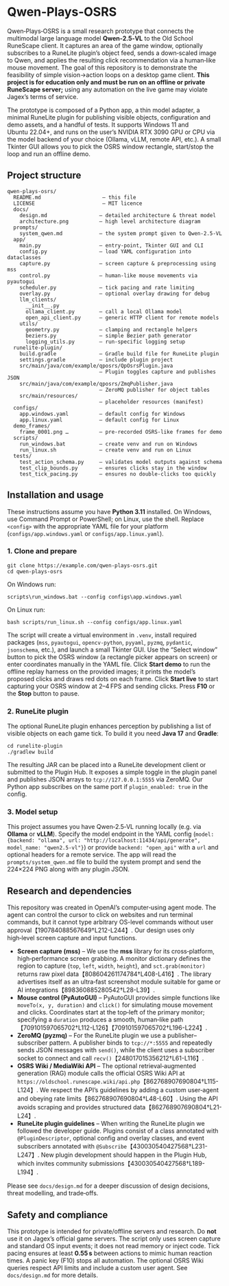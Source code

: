# Qwen‑Plays‑OSRS

Qwen‑Plays‑OSRS is a small research prototype that connects the multimodal large language model **Qwen‑2.5‑VL** to the Old School RuneScape client.  It captures an area of the game window, optionally subscribes to a RuneLite plugin’s object feed, sends a down‑scaled image to Qwen, and applies the resulting click recommendation via a human‑like mouse movement.  The goal of this repository is to demonstrate the feasibility of simple vision→action loops on a desktop game client.  **This project is for education only and must be run on an offline or private RuneScape server;** using any automation on the live game may violate Jagex’s terms of service.

The prototype is composed of a Python app, a thin model adapter, a minimal RuneLite plugin for publishing visible objects, configuration and demo assets, and a handful of tests.  It supports Windows 11 and Ubuntu 22.04+, and runs on the user’s NVIDIA RTX 3090 GPU or CPU via the model backend of your choice (Ollama, vLLM, remote API, etc.).  A small Tkinter GUI allows you to pick the OSRS window rectangle, start/stop the loop and run an offline demo.

## Project structure

```
qwen-plays-osrs/
  README.md                    – this file
  LICENSE                      – MIT licence
  docs/
    design.md                 – detailed architecture & threat model
    architecture.png          – high level architecture diagram
  prompts/
    system_qwen.md            – the system prompt given to Qwen‑2.5‑VL
  app/
    main.py                   – entry‑point, Tkinter GUI and CLI
    config.py                 – load YAML configuration into dataclasses
    capture.py                – screen capture & preprocessing using mss
    control.py                – human‑like mouse movements via pyautogui
    scheduler.py              – tick pacing and rate limiting
    overlay.py                – optional overlay drawing for debug
    llm_clients/
      __init__.py
      ollama_client.py        – call a local Ollama model
      open_api_client.py      – generic HTTP client for remote models
    utils/
      geometry.py             – clamping and rectangle helpers
      beziers.py              – simple Bezier path generator
      logging_utils.py        – run‑specific logging setup
  runelite-plugin/
    build.gradle              – Gradle build file for RuneLite plugin
    settings.gradle           – include plugin project
    src/main/java/com/example/qposrs/QpOsrsPlugin.java
                              – Plugin toggles capture and publishes JSON
    src/main/java/com/example/qposrs/ZmqPublisher.java
                              – ZeroMQ publisher for object tables
    src/main/resources/
                              – placeholder resources (manifest)
  configs/
    app.windows.yaml          – default config for Windows
    app.linux.yaml            – default config for Linux
  demo_frames/
    frame_0001.png …          – pre‑recorded OSRS‑like frames for demo
  scripts/
    run_windows.bat           – create venv and run on Windows
    run_linux.sh              – create venv and run on Linux
  tests/
    test_action_schema.py     – validates model outputs against schema
    test_clip_bounds.py       – ensures clicks stay in the window
    test_tick_pacing.py       – ensures no double‑clicks too quickly
```

## Installation and usage

These instructions assume you have **Python 3.11** installed.  On Windows, use Command Prompt or PowerShell; on Linux, use the shell.  Replace `<config>` with the appropriate YAML file for your platform (`configs/app.windows.yaml` or `configs/app.linux.yaml`).

### 1. Clone and prepare

```
git clone https://example.com/qwen-plays-osrs.git
cd qwen-plays-osrs
```

On Windows run:

```
scripts\run_windows.bat --config configs\app.windows.yaml
```

On Linux run:

```
bash scripts/run_linux.sh --config configs/app.linux.yaml
```

The script will create a virtual environment in `.venv`, install required packages (`mss`, `pyautogui`, `opencv‑python`, `pyyaml`, `pyzmq`, `pydantic`, `jsonschema`, etc.), and launch a small Tkinter GUI.  Use the “Select window” button to pick the OSRS window (a rectangle picker appears on screen) or enter coordinates manually in the YAML file.  Click **Start demo** to run the offline replay harness on the provided images; it prints the model’s proposed clicks and draws red dots on each frame.  Click **Start live** to start capturing your OSRS window at 2–4 FPS and sending clicks.  Press **F10** or the **Stop** button to pause.

### 2. RuneLite plugin

The optional RuneLite plugin enhances perception by publishing a list of visible objects on each game tick.  To build it you need **Java 17** and **Gradle**:

```
cd runelite-plugin
./gradlew build
```

The resulting JAR can be placed into a RuneLite development client or submitted to the Plugin Hub.  It exposes a simple toggle in the plugin panel and publishes JSON arrays to `tcp://127.0.0.1:5555` via ZeroMQ.  Our Python app subscribes on the same port if `plugin_enabled: true` in the config.

### 3. Model setup

This project assumes you have Qwen‑2.5‑VL running locally (e.g. via **Ollama** or **vLLM**).  Specify the model endpoint in the YAML config (`model: {backend: "ollama", url: "http://localhost:11434/api/generate", model_name: "qwen2.5-vl"}`) or provide `backend: "open_api"` with a `url` and optional headers for a remote service.  The app will read the `prompts/system_qwen.md` file to build the system prompt and send the 224×224 PNG along with any plugin JSON.

## Research and dependencies

This repository was created in OpenAI’s computer‑using agent mode.  The agent can control the cursor to click on websites and run terminal commands, but it cannot type arbitrary OS-level commands without user approval【190784088567649†L212-L244】.  Our design uses only high‑level screen capture and input functions.

* **Screen capture (mss)** – We use the **mss** library for its cross‑platform, high‑performance screen grabbing.  A monitor dictionary defines the region to capture (`top`, `left`, `width`, `height`), and `sct.grab(monitor)` returns raw pixel data【808604261174784†L408-L416】.  The library advertises itself as an ultra‑fast screenshot module suitable for game or AI integrations【898360885280542†L28-L39】.
* **Mouse control (PyAutoGUI)** – PyAutoGUI provides simple functions like `moveTo(x, y, duration)` and `click()` for simulating mouse movement and clicks.  Coordinates start at the top‑left of the primary monitor; specifying a `duration` produces a smooth, human‑like path【709101597065702†L112-L126】【709101597065702†L196-L224】.
* **ZeroMQ (pyzmq)** – For the RuneLite plugin we use a publisher–subscriber pattern.  A publisher binds to `tcp://*:5555` and repeatedly sends JSON messages with `send()`, while the client uses a subscriber socket to connect and call `recv()`【248017015356212†L61-L116】.
* **OSRS Wiki / MediaWiki API** – The optional retrieval‑augmented generation (RAG) module calls the official OSRS Wiki API at `https://oldschool.runescape.wiki/api.php`【862768907690804†L115-L124】.  We respect the API’s guidelines by adding a custom user‑agent and obeying rate limits【862768907690804†L48-L60】.  Using the API avoids scraping and provides structured data【862768907690804†L21-L24】.
* **RuneLite plugin guidelines** – When writing the RuneLite plugin we followed the developer guide.  Plugins consist of a class annotated with `@PluginDescriptor`, optional config and overlay classes, and event subscribers annotated with `@Subscribe`【430030540427568†L231-L247】.  New plugin development should happen in the Plugin Hub, which invites community submissions【430030540427568†L189-L194】.

Please see `docs/design.md` for a deeper discussion of design decisions, threat modelling, and trade‑offs.

## Safety and compliance

This prototype is intended for private/offline servers and research.  Do **not** use it on Jagex’s official game servers.  The script only uses screen capture and standard OS input events; it does not read memory or inject code.  Tick pacing ensures at least **0.55 s** between actions to mimic human reaction times.  A panic key (F10) stops all automation.  The optional OSRS Wiki queries respect API limits and include a custom user agent.  See `docs/design.md` for more details.
